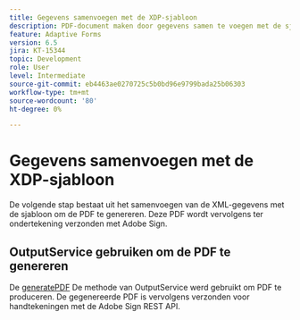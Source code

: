 ```yaml
---
title: Gegevens samenvoegen met de XDP-sjabloon
description: PDF-document maken door gegevens samen te voegen met de sjabloon
feature: Adaptive Forms
version: 6.5
jira: KT-15344
topic: Development
role: User
level: Intermediate
source-git-commit: eb4463ae0270725c5b0bd96e9799bada25b06303
workflow-type: tm+mt
source-wordcount: '80'
ht-degree: 0%

---
```


# Gegevens samenvoegen met de XDP-sjabloon

De volgende stap bestaat uit het samenvoegen van de XML-gegevens met de sjabloon om de PDF te genereren. Deze PDF wordt vervolgens ter ondertekening verzonden met Adobe Sign.

## OutputService gebruiken om de PDF te genereren

De [generatePDF](https://developer.adobe.com/experience-manager/reference-materials/6-5/forms/javadocs/com/adobe/fd/output/api/OutputService.html#generatePDFOutput-com.adobe.aemfd.docmanager.Document-com.adobe.aemfd.docmanager.Document-com.adobe.fd.output.api.PDFOutputOptions-) De methode van OutputService werd gebruikt om PDF te produceren.
De gegenereerde PDF is vervolgens verzonden voor handtekeningen met de Adobe Sign REST API.

